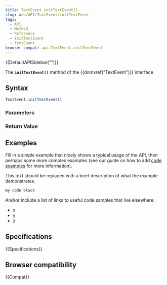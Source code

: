 ```yaml
---
title: TextEvent.initTextEvent()
slug: Web/API/TextEvent/initTextEvent
tags:
  - API
  - Method
  - Reference
  - initTextEvent
  - TextEvent
browser-compat: api.TextEvent.initTextEvent
---
```

{{DefaultAPISidebar("")}}

The **`initTextEvent()`** method of the {{domxref("TextEvent")}} interface 

## Syntax

```js
TextEvent.initTextEvent()
```

### Parameters



### Return Value



## Examples

Fill in a simple example that nicely shows a typical usage of the API, then perhaps some more complex examples (see our guide on how to add [code examples](/en-US/docs/MDN/Contribute/Structures/Code_examples) for more information).

This text should be replaced with a brief description of what the example demonstrates.

```js
my code block
```

And/or include a list of links to useful code samples that live elsewhere:

*   x
*   y
*   z

## Specifications

{{Specifications}}

## Browser compatibility

{{Compat}}

